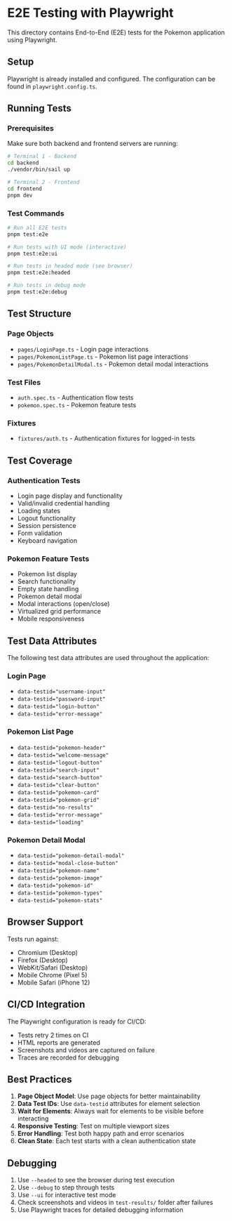 # E2E Testing with Playwright

This directory contains End-to-End (E2E) tests for the Pokemon application using Playwright.

## Setup

Playwright is already installed and configured. The configuration can be found in `playwright.config.ts`.

## Running Tests

### Prerequisites
Make sure both backend and frontend servers are running:
```bash
# Terminal 1 - Backend
cd backend
./vendor/bin/sail up

# Terminal 2 - Frontend  
cd frontend
pnpm dev
```

### Test Commands

```bash
# Run all E2E tests
pnpm test:e2e

# Run tests with UI mode (interactive)
pnpm test:e2e:ui

# Run tests in headed mode (see browser)
pnpm test:e2e:headed

# Run tests in debug mode
pnpm test:e2e:debug
```

## Test Structure

### Page Objects
- `pages/LoginPage.ts` - Login page interactions
- `pages/PokemonListPage.ts` - Pokemon list page interactions
- `pages/PokemonDetailModal.ts` - Pokemon detail modal interactions

### Test Files
- `auth.spec.ts` - Authentication flow tests
- `pokemon.spec.ts` - Pokemon feature tests

### Fixtures
- `fixtures/auth.ts` - Authentication fixtures for logged-in tests

## Test Coverage

### Authentication Tests
- Login page display and functionality
- Valid/invalid credential handling
- Loading states
- Logout functionality
- Session persistence
- Form validation
- Keyboard navigation

### Pokemon Feature Tests
- Pokemon list display
- Search functionality
- Empty state handling
- Pokemon detail modal
- Modal interactions (open/close)
- Virtualized grid performance
- Mobile responsiveness

## Test Data Attributes

The following test data attributes are used throughout the application:

### Login Page
- `data-testid="username-input"`
- `data-testid="password-input"`
- `data-testid="login-button"`
- `data-testid="error-message"`

### Pokemon List Page
- `data-testid="pokemon-header"`
- `data-testid="welcome-message"`
- `data-testid="logout-button"`
- `data-testid="search-input"`
- `data-testid="search-button"`
- `data-testid="clear-button"`
- `data-testid="pokemon-card"`
- `data-testid="pokemon-grid"`
- `data-testid="no-results"`
- `data-testid="error-message"`
- `data-testid="loading"`

### Pokemon Detail Modal
- `data-testid="pokemon-detail-modal"`
- `data-testid="modal-close-button"`
- `data-testid="pokemon-name"`
- `data-testid="pokemon-image"`
- `data-testid="pokemon-id"`
- `data-testid="pokemon-types"`
- `data-testid="pokemon-stats"`

## Browser Support

Tests run against:
- Chromium (Desktop)
- Firefox (Desktop)
- WebKit/Safari (Desktop)
- Mobile Chrome (Pixel 5)
- Mobile Safari (iPhone 12)

## CI/CD Integration

The Playwright configuration is ready for CI/CD:
- Tests retry 2 times on CI
- HTML reports are generated
- Screenshots and videos are captured on failure
- Traces are recorded for debugging

## Best Practices

1. **Page Object Model**: Use page objects for better maintainability
2. **Data Test IDs**: Use `data-testid` attributes for element selection
3. **Wait for Elements**: Always wait for elements to be visible before interacting
4. **Responsive Testing**: Test on multiple viewport sizes
5. **Error Handling**: Test both happy path and error scenarios
6. **Clean State**: Each test starts with a clean authentication state

## Debugging

1. Use `--headed` to see the browser during test execution
2. Use `--debug` to step through tests
3. Use `--ui` for interactive test mode
4. Check screenshots and videos in `test-results/` folder after failures
5. Use Playwright traces for detailed debugging information
